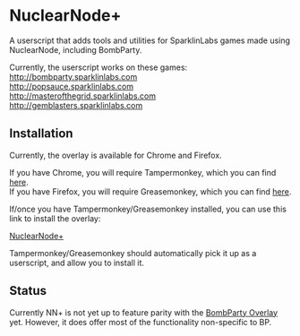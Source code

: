 # NuclearNode+

A userscript that adds tools and utilities for SparklinLabs games made using 
NuclearNode, including BombParty.

Currently, the userscript works on these games:  
http://bombparty.sparklinlabs.com  
http://popsauce.sparklinlabs.com  
http://masterofthegrid.sparklinlabs.com  
http://gemblasters.sparklinlabs.com  

Installation
------------

Currently, the overlay is available for Chrome and Firefox.

If you have Chrome, you will require Tampermonkey, which you can find
[here][tampermonkey].  
If you have Firefox, you will require Greasemonkey, which you can find
[here][greasemonkey].  

If/once you have Tampermonkey/Greasemonkey installed, you can use this link to
install the overlay:

[NuclearNode+][install]

Tampermonkey/Greasemonkey should automatically pick it up as a userscript, and
allow you to install it.

Status
------

Currently NN+ is not yet up to feature parity with the
[BombParty Overlay][bp-overlay] yet. However, it does offer most of the
functionality non-specific to BP.

[tampermonkey]: http://tampermonkey.net/
[greasemonkey]: https://addons.mozilla.org/en-US/firefox/addon/greasemonkey/
[install]: https://github.com/MrInanimated/nuclearnode-plus/raw/master/dist/nplus.user.js
[bp-overlay]:https://github.com/MrInanimated/bp-overlay